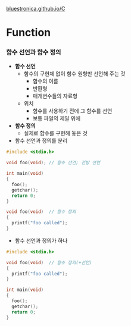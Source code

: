 [bluestronica.github.io/C](https://bluestronica.github.io/C)

# Function

### 함수 선언과 함수 정의
- **함수 선언**
  - 함수의 구현체 없이 함수 원형만 선언해 주는 것
    - 함수의 이름
    - 반환형
    - 매개변수들의 자료형
  - 위치
    - 함수를 사용하기 전에 그 함수를 선언
    - 보통 파일의 제일 위에
- **함수 정의**
  - 실제로 함수를 구현해 놓은 것
- 함수 선언과 정의를 분리
```c    
#include <stdio.h>

void foo(void); // 함수 선언; 전방 선언

int main(void)
{
  foo();
  getchar();
  return 0;
}

void foo(void)  // 함수 정의
{
  printf("foo called");
}
```
- 함수 선언과 정의가 하나
```c    
#include <stdio.h>

void foo(void)  // 함수 정의(+선언)
{
  printf("foo called");
}

int main(void)
{
  foo();
  getchar();
  return 0;
}
```































